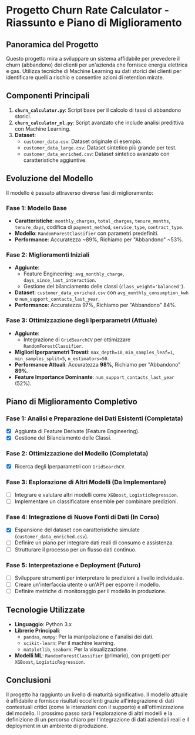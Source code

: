 # Progetto Churn Rate Calculator - Riassunto e Piano di Miglioramento

## Panoramica del Progetto

Questo progetto mira a sviluppare un sistema affidabile per prevedere il churn (abbandono) dei clienti per un'azienda che fornisce energia elettrica e gas. Utilizza tecniche di Machine Learning su dati storici dei clienti per identificare quelli a rischio e consentire azioni di retention mirate.

## Componenti Principali

1.  **`churn_calculator.py`**: Script base per il calcolo di tassi di abbandono storici.
2.  **`churn_calculator_ml.py`**: Script avanzato che include analisi predittiva con Machine Learning.
3.  **Dataset**:
    *   `customer_data.csv`: Dataset originale di esempio.
    *   `customer_data_large.csv`: Dataset sintetico più grande per test.
    *   `customer_data_enriched.csv`: Dataset sintetico avanzato con caratteristiche aggiuntive.

## Evoluzione del Modello

Il modello è passato attraverso diverse fasi di miglioramento:

### Fase 1: Modello Base
*   **Caratteristiche**: `monthly_charges`, `total_charges`, `tenure_months`, `tenure_days`, codifica di `payment_method`, `service_type`, `contract_type`.
*   **Modello**: `RandomForestClassifier` con parametri predefiniti.
*   **Performance**: Accuratezza ~89%, Richiamo per "Abbandono" ~53%.

### Fase 2: Miglioramenti Iniziali
*   **Aggiunte**:
    *   Feature Engineering: `avg_monthly_charge`, `days_since_last_interaction`.
    *   Gestione del bilanciamento delle classi (`class_weight='balanced'`).
*   **Dataset**: `customer_data_enriched.csv` con `avg_monthly_consumption_kwh` e `num_support_contacts_last_year`.
*   **Performance**: Accuratezza 97%, Richiamo per "Abbandono" 84%.

### Fase 3: Ottimizzazione degli Iperparametri (Attuale)
*   **Aggiunte**:
    *   Integrazione di `GridSearchCV` per ottimizzare `RandomForestClassifier`.
*   **Migliori Iperparametri Trovati**: `max_depth=10`, `min_samples_leaf=1`, `min_samples_split=5`, `n_estimators=50`.
*   **Performance Attuali**: Accuratezza **98%**, Richiamo per "Abbandono" **89%**.
*   **Feature Importance Dominante**: `num_support_contacts_last_year` (52%).

## Piano di Miglioramento Completivo

### Fase 1: Analisi e Preparazione dei Dati Esistenti (Completata)
*   [x] Aggiunta di Feature Derivate (Feature Engineering).
*   [x] Gestione del Bilanciamento delle Classi.

### Fase 2: Ottimizzazione del Modello (Completata)
*   [x] Ricerca degli Iperparametri con `GridSearchCV`.

### Fase 3: Esplorazione di Altri Modelli (Da Implementare)
*   [ ] Integrare e valutare altri modelli come `XGBoost`, `LogisticRegression`.
*   [ ] Implementare un classificatore ensemble per combinare predizioni.

### Fase 4: Integrazione di Nuove Fonti di Dati (In Corso)
*   [x] Espansione del dataset con caratteristiche simulate (`customer_data_enriched.csv`).
*   [ ] Definire un piano per integrare dati reali di consumo e assistenza.
*   [ ] Strutturare il processo per un flusso dati continuo.

### Fase 5: Interpretazione e Deployment (Futuro)
*   [ ] Sviluppare strumenti per interpretare le predizioni a livello individuale.
*   [ ] Creare un'interfaccia utente o un'API per esporre il modello.
*   [ ] Definire metriche di monitoraggio per il modello in produzione.

## Tecnologie Utilizzate

*   **Linguaggio**: Python 3.x
*   **Librerie Principali**:
    *   `pandas`, `numpy`: Per la manipolazione e l'analisi dei dati.
    *   `scikit-learn`: Per il machine learning.
    *   `matplotlib`, `seaborn`: Per la visualizzazione.
*   **Modelli ML**: `RandomForestClassifier` (primario), con progetti per `XGBoost`, `LogisticRegression`.

## Conclusioni

Il progetto ha raggiunto un livello di maturità significativo. Il modello attuale è affidabile e fornisce risultati eccellenti grazie all'integrazione di dati contestuali critici (come le interazioni con il supporto) e all'ottimizzazione del modello. Il prossimo passo sarà l'esplorazione di altri modelli e la definizione di un percorso chiaro per l'integrazione di dati aziendali reali e il deployment in un ambiente di produzione.
